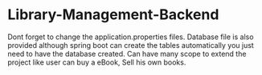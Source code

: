 # Library-Management-Backend

Dont forget to change the application.properties files.
Database file is also provided although spring boot can create the tables automatically you just need to have the database created.
Can have many scope to extend the project like user can buy a eBook, Sell his own books.

